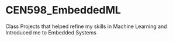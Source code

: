 # CEN598_EmbeddedML
Class Projects that helped refine my skills in Machine Learning and Introduced me to Embedded Systems
